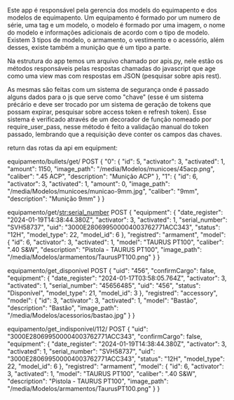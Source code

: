 Este app é responsável pela gerencia dos models do equimapento e dos modelos de equimapento. Um equipamento é formado por um numero de série, uma tag e um modelo, o modelo é formado por uma imagem, o nome do modelo e informações adicionais de acordo com o tipo de modelo. Existem 3 tipos de modelo, o armamento, o vestimento e o acessório, além desses, existe também a munição que é um tipo a parte.

Na estrutura do app temos um arquivo chamado por apis.py, nele estão os métodos responsáveis pelas respostas chamadas do javascript que age como uma view mas com respostas em JSON (pesquisar sobre apis rest).

As mesmas são feitas com um sistema de segurança onde é passado alguns dados para o js que serve como "chave" (esse é um sistema précário e deve ser trocado por um sistema de geração de tokens que possam expirar, pesquisar sobre access token e refresh token). Esse sistema é verificado através de um decorador de função nomeado por require_user_pass, nesse método é feito a validação manual do token passado, lembrando que a requisição deve conter os campos das chaves.



return das rotas da api em equipment:

equipamento/bullets/get/ POST 
{
	"0": {
		"id": 5,
		"activator": 3,
		"activated": 1,
		"amount": 1150,
		"image_path": "/media/Modelos/municoes/45acp.png",
		"caliber": ".45 ACP",
		"description": "Munição ACP"
	},
	"1": {
		"id": 6,
		"activator": 3,
		"activated": 1,
		"amount": 0,
		"image_path": "/media/Modelos/municoes/municao-9mm.jpg",
		"caliber": "9mm",
		"description": "Munição 9mm"
	}
}

equipamento/get/<str:serial_number> POST
{
	"equipment": {
		"date_register": "2024-01-19T14:38:44.380Z",
		"activator": 3,
		"activated": 1,
		"serial_number": "SVH58737",
		"uid": "3000E280699500004003762771ACC343",
		"status": "12H",
		"model_type": 22,
		"model_id": 6
	},
	"registred": "armament",
	"model": {
		"id": 6,
		"activator": 3,
		"activated": 1,
		"model": "TAURUS PT100",
		"caliber": ".40 S&W",
		"description": "Pistola - TAURUS PT100",
		"image_path": "/media/Modelos/armamentos/TaurusPT100.png"
	}
}

equipamento/get_disponivel POST
{
	"uid": "456",
	"confirmCargo": false,
	"equipment": {
		"date_register": "2024-01-17T03:58:05.764Z",
		"activator": 3,
		"activated": 1,
		"serial_number": "45656485",
		"uid": "456",
		"status": "Disponível",
		"model_type": 21,
		"model_id": 3
	},
	"registred": "accessory",
	"model": {
		"id": 3,
		"activator": 3,
		"activated": 1,
		"model": "Bastão",
		"description": "Bastão",
		"image_path": "/media/Modelos/acessorios/bastao.jpg"
	}
}


equipamento/get_indisponivel/112/ POST
{
	"uid": "3000E280699500004003762771ACC343",
	"confirmCargo": false,
	"equipment": {
		"date_register": "2024-01-19T14:38:44.380Z",
		"activator": 3,
		"activated": 1,
		"serial_number": "SVH58737",
		"uid": "3000E280699500004003762771ACC343",
		"status": "12H",
		"model_type": 22,
		"model_id": 6
	},
	"registred": "armament",
	"model": {
		"id": 6,
		"activator": 3,
		"activated": 1,
		"model": "TAURUS PT100",
		"caliber": ".40 S&W",
		"description": "Pistola - TAURUS PT100",
		"image_path": "/media/Modelos/armamentos/TaurusPT100.png"
	}
}